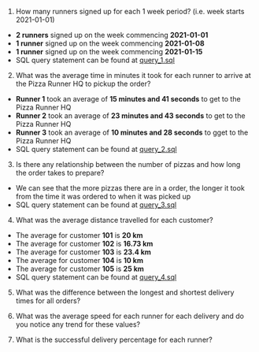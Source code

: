 1. How many runners signed up for each 1 week period? (i.e. week starts 2021-01-01)

- **2 runners** signed up on the week commencing **2021-01-01**
- **1 runner** signed up on the week commencing **2021-01-08**
- **1 runner** signed up on the week commencing **2021-01-15**
- SQL query statement can be found at [query_1.sql](query_1.sql)

2. What was the average time in minutes it took for each runner to arrive at the Pizza Runner HQ to pickup the order?

- **Runner 1** took an average of **15 minutes and 41 seconds** to get to the Pizza Runner HQ
- **Runner 2** took an average of **23 minutes and 43 seconds**
to get to the Pizza Runner HQ
- **Runner 3** took an average of **10 minutes and 28 seconds** to gget to the Pizza Runner HQ
- SQL query statement can be found at [query_2.sql](query_2.sql)


3. Is there any relationship between the number of pizzas and how long the order takes to prepare?

- We can see that the more pizzas there are in a order, the longer it took from the time it was ordered to when it was picked up
- SQL query statement can be found at [query_3.sql](query_3.sql)

4. What was the average distance travelled for each customer?

- The average for customer **101** is **20 km**
- The average for customer **102** is **16.73 km**
- The average for customer **103** is **23.4 km**
- The average for customer **104** is **10 km**
- The average for customer **105** is **25 km**
- SQL query statement can be found at [query_4.sql](query_4.sql)

5. What was the difference between the longest and shortest delivery times for all orders?


6. What was the average speed for each runner for each delivery and do you notice any trend for these values?
7. What is the successful delivery percentage for each runner?